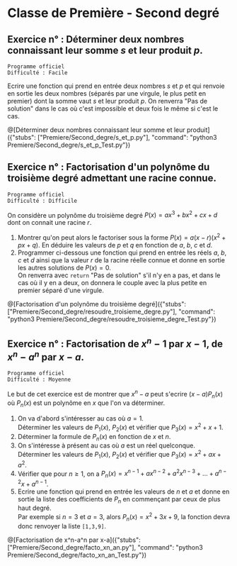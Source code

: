 # Classe de Première - Second degré

## Exercice n° : Déterminer deux nombres connaissant leur somme $`s`$ et leur produit $`p`$.
`Programme officiel`  
`Difficulté : Facile`

Ecrire une fonction qui prend en entrée deux nombres $`s`$ et $`p`$ et qui renvoie en sortie les deux nombres (séparés par une virgule, le plus petit en premier) dont la somme vaut $`s`$ et leur produit $`p`$. On renverra "Pas de solution" dans le cas où c'est impossible et deux fois le même si c'est le cas.

@[Déterminer deux nombres connaissant leur somme et leur produit]({"stubs": ["Premiere/Second_degre/s_et_p.py"], "command": "python3 Premiere/Second_degre/s_et_p_Test.py"})


## Exercice n° : Factorisation d'un polynôme du troisième degré admettant une racine connue.
`Programme officiel`  
`Difficulté : Difficile`

On considère un polynôme du troisième degré $`P(x)=ax^3+bx^2+cx+d`$ dont on connait une racine $`r`$. 
1. Montrer qu'on peut alors le factoriser sous la forme $`P(x)=a(x-r)(x^2+px+q)`$. En déduire les valeurs de $`p`$ et $`q`$ en fonction de $`a`$, $`b`$, $`c`$ et $`d`$.
2. Programmer ci-dessous une fonction qui prend en entrée les réels $`a`$, $`b`$, $`c`$ et $`d`$ ainsi que la valeur $`r`$  de la racine réelle connue et donne en sortie les autres solutions de $`P(x)=0`$.  
On renverra avec `return` "Pas de solution" s'il n'y en a pas, et dans le cas où il y en a deux, on donnera le couple avec la plus petite en premier séparé d'une virgule.

@[Factorisation d'un polynôme du troisième degré]({"stubs": ["Premiere/Second_degre/resoudre_troisieme_degre.py"], "command": "python3 Premiere/Second_degre/resoudre_troisieme_degre_Test.py"})

## Exercice n° : Factorisation de $`x^n-1`$ par $`x-1`$, de $`x^n-a^n`$ par $`x-a`$.
`Programme officiel`  
`Difficulté : Moyenne`

Le but de cet exercice est de montrer que $`x^n-a`$  peut s'ecrire $`(x-a)P_n(x)`$ où $`P_n(x) `$ est un polynôme en $`x`$ que l'on va déterminer. 

1. On va d'abord s'intéresser au cas où $`a=1`$.  
Déterminer les valeurs de $`P_1(x)`$, $`P_2(x)`$ et vérifier que  $`P_3(x)=x^2+x+1`$.
2. Déterminer la formule de $`P_n(x)`$ en fonction de $`x`$ et $`n`$.
3. On s'intéresse à présent au cas où $`a`$ est un réel quelconque.  
Déterminer les valeurs de $`P_1(x)`$, $`P_2(x)`$ et vérifier que  $`P_3(x)=x^2+ax+a^2`$.
4. Vérifier que pour $`n\geq 1`$, on a $`P_n(x)=x^{n-1}+ax^{n-2}+a^2x^{n-3}+...+a^{n-2}x+a^{n-1}`$.
5. Ecrire une fonction qui prend en entrée les valeurs de $`n`$ et $`a`$ et donne en sortie la liste des coefficients de $`P_n`$ en commençant par ceux de plus haut degré.  
Par exemple si $`n=3`$ et $`a=3`$, alors $`P_n(x)=x^2+3x+9`$, la fonction devra donc renvoyer la liste `[1,3,9]`.

@[Factorisation de x^n-a^n par x-a]({"stubs": ["Premiere/Second_degre/facto_xn_an.py"], "command": "python3 Premiere/Second_degre/facto_xn_an_Test.py"})

